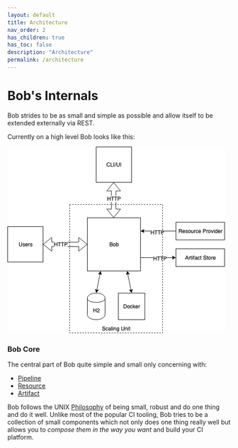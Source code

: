 ```yaml
---
layout: default
title: Architecture
nav_order: 2
has_children: true
has_toc: false
description: "Architecture"
permalink: /architecture
---
```


# Bob's Internals

Bob strides to be as small and simple as possible and allow itself to be extended externally via REST.

Currently on a high level Bob looks like this:

<img src="./diagrams/bob-arch.png">

### Bob Core

The central part of Bob quite simple and small only concerning with:
- [Pipeline](./concepts/pipeline)
- [Resource](./concepts/resource)
- [Artifact](./concepts/artifact)

Bob follows the UNIX [Philosophy](https://en.wikipedia.org/wiki/Unix_philosophy)
of being small, robust and do one thing and do it well. Unlike most of the popular
CI tooling, Bob tries to be a collection of small components which not only does
one thing really well but allows you to _compose them in the way you want_
and build your CI platform.
